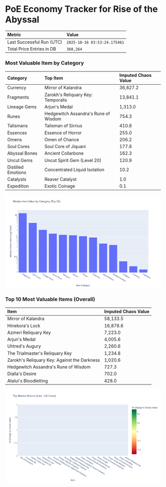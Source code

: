 # PoE Economy Tracker for Rise of the Abyssal

<!-- START_MAINTENANCE -->
| Metric | Value |
|:---|:---|
| Last Successful Run (UTC) | `2025-10-16 03:53:24.175461` |
| Total Price Entries in DB | `360,264` |

<!-- END_MAINTENANCE -->

<!-- START_DATAFRAME_DEBUG -->
<!-- END_DATAFRAME_DEBUG -->

<!-- START_CATEGORY_ANALYSIS -->
### Most Valuable Item by Category
| Category | Top Item | Imputed Chaos Value |
| :--- | :--- | :--- |
| Currency | Mirror of Kalandra | 36,827.2 |
| Fragments | Zarokh's Reliquary Key: Temporalis | 13,841.1 |
| Lineage Gems | Arjun's Medal | 1,313.0 |
| Runes | Hedgewitch Assandra's Rune of Wisdom | 754.3 |
| Talismans | Talisman of Sirrius | 410.8 |
| Essences | Essence of Horror | 255.0 |
| Omens | Omen of Chance | 206.2 |
| Soul Cores | Soul Core of Jiquani | 177.8 |
| Abyssal Bones | Ancient Collarbone | 162.3 |
| Uncut Gems | Uncut Spirit Gem (Level 20) | 120.9 |
| Distilled Emotions | Concentrated Liquid Isolation | 10.2 |
| Catalysts | Reaver Catalyst | 1.0 |
| Expedition | Exotic Coinage | 0.1 |


![Category Analysis Chart](charts/category_analysis.png)
<!-- END_ANALYSIS -->

<!-- START_ANALYSIS -->
### Top 10 Most Valuable Items (Overall)
| Item | Imputed Chaos Value |
| :--- | :--- |
| Mirror of Kalandra | 58,133.5 |
| Hinekora's Lock | 16,878.6 |
| Azmeri Reliquary Key | 7,223.0 |
| Arjun's Medal | 4,005.6 |
| Uhtred's Augury | 2,260.6 |
| The Trialmaster's Reliquary Key | 1,234.8 |
| Zarokh's Reliquary Key: Against the Darkness | 1,020.6 |
| Hedgewitch Assandra's Rune of Wisdom | 727.3 |
| Dialla's Desire | 702.0 |
| Atalui's Bloodletting | 428.0 |


![Market Movers Chart](charts/market_movers.png)
<!-- END_ANALYSIS -->

